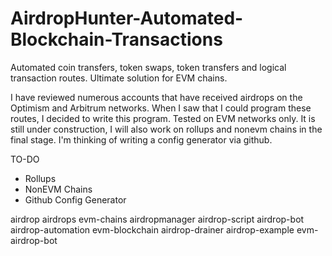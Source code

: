 # AirdropHunter-Automated-Blockchain-Transactions
Automated coin transfers, token swaps, token transfers and logical transaction routes. Ultimate solution for EVM chains.

I have reviewed numerous accounts that have received airdrops on the Optimism and Arbitrum networks.
When I saw that I could program these routes, I decided to write this program.
Tested on EVM networks only. It is still under construction, I will also work on rollups and nonevm chains in the final stage.
I'm thinking of writing a config generator via github.


TO-DO
* Rollups
* NonEVM Chains
* Github Config Generator



airdrop
airdrops
evm-chains
airdropmanager
airdrop-script
airdrop-bot
airdrop-automation
evm-blockchain
airdrop-drainer
airdrop-example
evm-airdrop-bot
